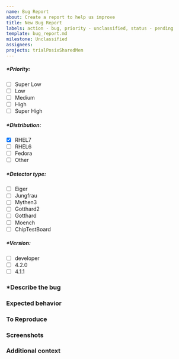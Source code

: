 ```yaml
---
name: Bug Report
about: Create a report to help us improve 
title: New Bug Report
labels: action - bug, priority - unclassified, status - pending
template: bug_report.md
milestone: Unclassified
assignees: 
projects: trialPosixSharedMem
---
```


<!--  Check an option by - [x], Uncheck an option by - [ ] -->
<!-- Please preview to see your option has been selected -->

<!-- Please fill out everything with an *, as this report will be discarded otherwise -->

##### *Priority:
- [ ] Super Low
- [ ] Low
- [ ] Medium
- [ ] High
- [ ] Super High

##### *Distribution: 
- [x] RHEL7
- [ ] RHEL6
- [ ] Fedora
- [ ] Other

##### *Detector type: 
- [ ] Eiger
- [ ] Jungfrau
- [ ] Mythen3
- [ ] Gotthard2
- [ ] Gotthard
- [ ] Moench
- [ ] ChipTestBoard

##### *Version: 
<!-- Software Package Version -->
- [ ] developer
- [ ] 4.2.0
- [ ] 4.1.1

### *Describe the bug
<!--  A clear and concise description of what the bug is -->

### Expected behavior
<!--  A clear and concise description of what you expected to happen. -->

### To Reproduce
<!--  Steps to reproduce the behavior: -->
<!--  1. Go to '...' -->
<!--  2. Click on '....' -->
<!--  3. Scroll down to '....' -->
<!--  4. See error -->

### Screenshots
<!--  If applicable, add screenshots to help explain your problem. -->


### Additional context
<!--  Add any other context about the problem here. -->
